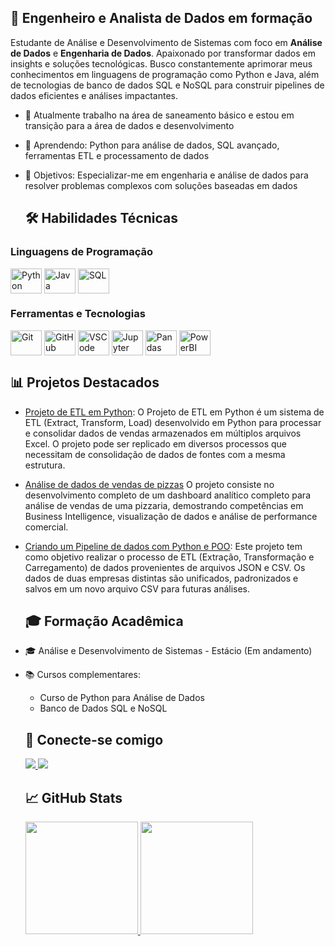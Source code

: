 ## 💼 Engenheiro e Analista de Dados em formação

Estudante de Análise e Desenvolvimento de Sistemas com foco em **Análise de Dados** e **Engenharia de Dados**. Apaixonado por transformar dados em insights e soluções tecnológicas. Busco constantemente aprimorar meus conhecimentos em linguagens de programação como Python e Java, além de tecnologias de banco de dados SQL e NoSQL para construir pipelines de dados eficientes e análises impactantes.

- 🔭 Atualmente trabalho na área de saneamento básico e estou em transição para a área de dados e desenvolvimento
- 🌱 Aprendendo: Python para análise de dados, SQL avançado, ferramentas ETL e processamento de dados
- 🎯 Objetivos: Especializar-me em engenharia e análise de dados para resolver problemas complexos com soluções baseadas em dados


  <h2>🛠️ Habilidades Técnicas</h2>

### Linguagens de Programação
<div style="display: inline_block">
  <img align="center" alt="Python" height="40" width="50" src="https://cdn.jsdelivr.net/gh/devicons/devicon/icons/python/python-original.svg" />
  <img align="center" alt="Java" height="40" width="50" src="https://cdn.jsdelivr.net/gh/devicons/devicon/icons/java/java-original.svg" />
  <img align="center" alt="SQL" height="40" width="50" src="https://cdn.jsdelivr.net/gh/devicons/devicon/icons/mysql/mysql-original.svg" />
</div>

### Ferramentas e Tecnologias
<div style="display: inline_block">
  <img align="center" alt="Git" height="40" width="50" src="https://cdn.jsdelivr.net/gh/devicons/devicon/icons/git/git-original.svg" />
  <img align="center" alt="GitHub" height="40" width="50" src="https://cdn.jsdelivr.net/gh/devicons/devicon/icons/github/github-original.svg" />
  <img align="center" alt="VSCode" height="40" width="50" src="https://cdn.jsdelivr.net/gh/devicons/devicon/icons/vscode/vscode-original.svg" />
  <img align="center" alt="Jupyter" height="40" width="50" src="https://cdn.jsdelivr.net/gh/devicons/devicon/icons/jupyter/jupyter-original-wordmark.svg" />
  <img align="center" alt="Pandas" height="40" width="50" src="https://cdn.jsdelivr.net/gh/devicons/devicon/icons/pandas/pandas-original.svg" />
  <img align="center" alt="PowerBI" height="40" width="50" src="https://raw.githubusercontent.com/microsoft/PowerBI-Icons/main/SVG/Power-BI.svg" />
</div>


  <h2>📊 Projetos Destacados</h2>
</div>

<!-- Aqui você pode listar alguns projetos relacionados a análise e engenharia de dados -->
- [Projeto de ETL em Python](https://github.com/FredericoSander/Projeto_de_ETL_em_Python): O Projeto de ETL em Python é um sistema de ETL (Extract, Transform, Load) desenvolvido em Python para processar e consolidar dados de vendas armazenados em múltiplos arquivos Excel. O projeto pode ser replicado em diversos processos que necessitam de consolidação de dados de fontes com a mesma estrutura.

- [Análise de dados de vendas de pizzas](https://github.com/FredericoSander/Analise_de_dados_de_vendas_de_pizzas) O projeto consiste no desenvolvimento completo de um dashboard analítico completo para análise de vendas de uma pizzaria, demostrando competências em Business Intelligence, visualização de dados e análise de performance comercial.

- [Criando um Pipeline de dados com Python e POO](https://github.com/FredericoSander/Criando_um_pipeline_de_dados_com_Python_e_POO): Este projeto tem como objetivo realizar o processo de ETL (Extração, Transformação e Carregamento) de dados provenientes de arquivos JSON e CSV. Os dados de duas empresas distintas são unificados, padronizados e salvos em um novo arquivo CSV para futuras análises.


  <h2>🎓 Formação Acadêmica</h2>
</div>

- 🎓 Análise e Desenvolvimento de Sistemas - Estácio (Em andamento)
- 📚 Cursos complementares:
  - Curso de Python para Análise de Dados
  - Banco de Dados SQL e NoSQL


  <h2>🔗 Conecte-se comigo</h2>

  <a href="mailto:sanderfn@hotmail.com">
    <img src="https://img.shields.io/badge/Microsoft_Outlook-0078D4?style=for-the-badge&logo=microsoft-outlook&logoColor=white" target="_blank">
  </a>
  <a href="https://www.linkedin.com/in/frederico-cota-dev">
    <img src="https://img.shields.io/badge/LinkedIn-0077B5?style=for-the-badge&logo=linkedin&logoColor=white" target="_blank">
  </a>



  <h2>📈 GitHub Stats</h2>

  <a href="https://github.com/sanderfn">
    <img height="180em" src="https://github-readme-stats.vercel.app/api?username=fredericosander&theme=react&show_icons=true&hide_title=true&count_private=true&bg_color=0D1117&border_color=3498db&icon_color=3498db&title_color=3498db&text_color=ffffff"/>
    <img height="180em" src="https://github-readme-stats.vercel.app/api/top-langs/?username=fredericosander&layout=compact&langs_count=8&theme=react&bg_color=0D1117&border_color=3498db&title_color=3498db&text_color=ffffff"/>
  </a>


<!--
**sanderfn/sanderfn** is a ✨ _special_ ✨ repository because its `README.md` (this file) appears on your GitHub profile.








